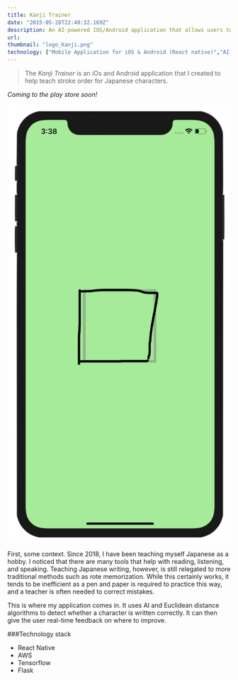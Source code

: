 ```yaml
---
title: Kanji Trainer
date: "2015-05-28T22:40:32.169Z"
description: An AI-powered IOS/Android application that allows users to learn how to write Japanese characters (Kanji). Users can use the App to draw characters using their finger, and the App gives real time feedback on the accuracy of their strokes.
url:
thumbnail: "logo_Kanji.png"
technology: ["Mobile Application for iOS & Android (React native)","AI - powered (Tensorflow, Keras)","Database and API oriented (Amazon Web Services)"]
---
```


> The *Kanji Trainer* is an iOs and Android application that I created to help teach stroke order for Japanese characters.

*Coming to the play store soon!*

![Image](./demo.png)

First, some context. Since 2018, I have been teaching myself Japanese as a hobby. I noticed that there are many tools that help with reading, listening, and speaking. Teaching Japanese writing, however, is still relegated to more traditional methods such as rote memorization. While this certainly works, it tends to be inefficient as a pen and paper is required to practice this way, and a teacher is often needed to correct mistakes.

This is where my application comes in. It uses AI and Euclidean distance algorithms to detect whether a character is written correctly. It can then give the user real-time feedback on where to improve.

###Technology stack
- React Native
- AWS
- Tensorflow
- Flask